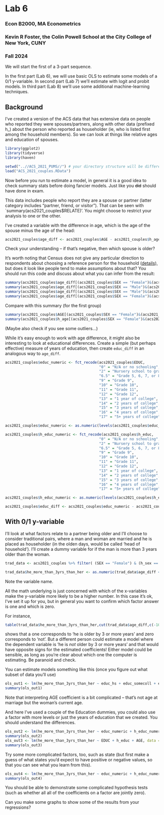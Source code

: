 Lab 6
================

### Econ B2000, MA Econometrics

### Kevin R Foster, the Colin Powell School at the City College of New York, CUNY

### Fall 2024

We will start the first of a 3-part sequence.

In the first part (Lab 6), we will use basic OLS to estimate some models
of a 0/1 y-variable. In second part (Lab 7) we’ll estimate with logit
and probit models. In third part (Lab 8) we’ll use some additional
machine-learning techniques.

## Background

I’ve created a version of the ACS data that has extensive data on people
who reported they were spouses/partners, along with other data (prefixed
h\_) about the person who reported as householder (ie, who is listed
first among the household members). So we can look at things like
relative ages and education of spouses.

``` r
library(ggplot2)
library(tidyverse)
library(haven)

setwd("..//ACS_2021_PUMS//") # your directory structure will be different
load("ACS_2021_couples.RData")
```

Now before you run to estimate a model, in general it is a good idea to
check summary stats before doing fancier models. Just like you ~~did~~
should have done in exam.

This data includes people who report they are a spouse or partner
(latter category includes “partner, friend, or visitor”). That can be
seen with \`summary(acs2021_couples\$RELATE)’. You might choose to
restrict your analysis to one or the other.

I’ve created a variable with the difference in age, which is the age of
the spouse minus the age of the head:

``` r
acs2021_couples$age_diff <- acs2021_couples$AGE - acs2021_couples$h_age
```

Check your understanding – if that’s negative, then which spouse is
older?

It’s worth noting that Census does not give any particular direction to
respondents about choosing a reference person for the household
([details](https://www.census.gov/programs-surveys/cps/technical-documentation/subject-definitions.html#householder)),
but does it look like people tend to make assumptions about that? You
should run this code and discuss about what you can infer from the
result:

``` r
summary(acs2021_couples$age_diff[(acs2021_couples$SEX == "Female")&(acs2021_couples$h_sex == "Male")])
summary(acs2021_couples$age_diff[(acs2021_couples$SEX == "Male")&(acs2021_couples$h_sex == "Female")])
summary(acs2021_couples$age_diff[(acs2021_couples$SEX == "Male")&(acs2021_couples$h_sex == "Male")])
summary(acs2021_couples$age_diff[(acs2021_couples$SEX == "Female")&(acs2021_couples$h_sex == "Female")])
```

Compare with this summary (for the first group)

``` r
summary(acs2021_couples$AGE[(acs2021_couples$SEX == "Female")&(acs2021_couples$h_sex == "Male")])
summary(acs2021_couples$h_age[(acs2021_couples$SEX == "Female")&(acs2021_couples$h_sex == "Male")])
```

(Maybe also check if you see some outliers…)

While it’s easy enough to work with age difference, it might also be
interesting to look at educational differences. Create a simple (but
perhaps effective) measure of years of education, then create
`educ_diff` in an analogous way to `age_diff`.

``` r
acs2021_couples$educ_numeric <- fct_recode(acs2021_couples$EDUC,
                                           "0" = "N/A or no schooling",
                                           "2" = "Nursery school to grade 4",
                                           "6.5" = "Grade 5, 6, 7, or 8",
                                           "9" = "Grade 9",
                                           "10" = "Grade 10",
                                           "11" = "Grade 11",
                                           "12" = "Grade 12",
                                           "13" = "1 year of college",
                                           "14" = "2 years of college",
                                           "15" = "3 years of college",
                                           "16" = "4 years of college",
                                           "17" = "5+ years of college")

acs2021_couples$educ_numeric <- as.numeric(levels(acs2021_couples$educ_numeric))[acs2021_couples$educ_numeric]

acs2021_couples$h_educ_numeric <- fct_recode(acs2021_couples$h_educ,
                                           "0" = "N/A or no schooling",
                                           "2" = "Nursery school to grade 4",
                                           "6.5" = "Grade 5, 6, 7, or 8",
                                           "9" = "Grade 9",
                                           "10" = "Grade 10",
                                           "11" = "Grade 11",
                                           "12" = "Grade 12",
                                           "13" = "1 year of college",
                                           "14" = "2 years of college",
                                           "15" = "3 years of college",
                                           "16" = "4 years of college",
                                           "17" = "5+ years of college")

acs2021_couples$h_educ_numeric <- as.numeric(levels(acs2021_couples$h_educ_numeric))[acs2021_couples$h_educ_numeric]

acs2021_couples$educ_diff <- acs2021_couples$educ_numeric - acs2021_couples$h_educ_numeric
```

## With 0/1 y-variable

I’ll look at what factors relate to a partner being older and I’ll
choose to consider traditional pairs, where a man and woman are married
and he is placed as householder (in the olden days, would be called
‘head of household’). I’ll create a dummy variable for if the man is
more than 3 years older than the woman.

``` r
trad_data <- acs2021_couples %>% filter( (SEX == "Female") & (h_sex == "Male") )

trad_data$he_more_than_3yrs_than_her <- as.numeric(trad_data$age_diff < -3)
```

Note the variable name.

All the math underlying is just concerned with which of the x-variables
make the y-variable more likely to be a higher number. In this case it’s
ok, I’ve set it up for you, but in general you want to confirm which
factor answer is one and which is zero.

For instance,

``` r
table(trad_data$he_more_than_3yrs_than_her,cut(trad_data$age_diff,c(-100,-10, -3, 0, 3, 10, 100)))
```

shows that a one corresponds to ‘he is older by 3 or more years’ and
zero corresponds to ‘not’. But a different person could estimate a model
where the dependent variable is ‘he is *not* older by 3 or more years’
and that would have opposite signs for the estimated coefficients!
Either model could be sensible, as long as you’re clear about which one
the computer is estimating. Be paranoid and check.

You can estimate models something like this (once you figure out what
subset of data you’ll use)

``` r
ols_out1 <- lm(he_more_than_3yrs_than_her ~ educ_hs + educ_somecoll + educ_college + educ_advdeg + AGE, data = trad_data)
summary(ols_out1)
```

Note that interpreting AGE coefficient is a bit complicated – that’s not
age at marriage but the woman’s current age.

And here I’ve used a couple of the Education dummies, you could also use
a factor with more levels or just the years of education that we
created. You should understand the differences.

``` r
ols_out2 <- lm(he_more_than_3yrs_than_her ~ educ_numeric + h_educ_numeric + AGE, data = trad_data)
summary(ols_out2)
ols_out3 <- lm(he_more_than_3yrs_than_her ~ EDUC + h_educ + AGE, data = trad_data)
summary(ols_out3)
```

Try some more complicated factors, too, such as state (but first make a
guess of what states you’d expect to have positive or negative values,
so that you can see what you learn from this).

``` r
ols_out4 <- lm(he_more_than_3yrs_than_her ~ educ_numeric + h_educ_numeric + AGE + STATEFIP, data = trad_data)
summary(ols_out4)
```

You should be able to demonstrate some complicated hypothesis tests
(such as whether all all of the coefficients on a factor are jointly
zero).

Can you make some graphs to show some of the results from your
regressions?
